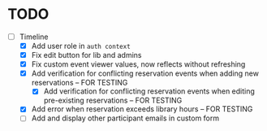 # TODO
- [ ] Timeline
  - [x] Add user role in `auth context`
  - [x] Fix edit button for lib and admins
  - [x] Fix custom event viewer values, now reflects without refreshing
  - [x] Add verification for conflicting reservation events when adding new reservations – FOR TESTING
    - [x] Add verification for conflicting reservation events when editing pre-existing reservations – FOR TESTING
  - [x] Add error when reservation exceeds library hours – FOR TESTING
  - [ ] Add and display other participant emails in custom form